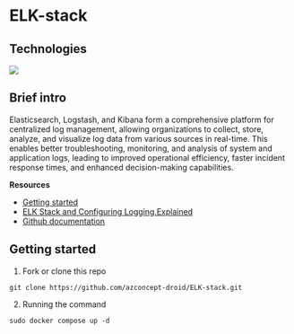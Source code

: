 # ELK-stack

## Technologies
<div align="left">
    <img src="https://skillicons.dev/icons?i=docker,kibana" />
</div>

## Brief intro
<p>Elasticsearch, Logstash, and Kibana form a comprehensive platform for centralized log management, allowing organizations to collect, store, analyze, and visualize log data from various sources in real-time. This enables better troubleshooting, monitoring, and analysis of system and application logs, leading to improved operational efficiency, faster incident response times, and enhanced decision-making capabilities.</p>

**Resources**
- [Getting started](https://www.elastic.co/blog/getting-started-with-elk)
- [ELK Stack and Configuring Logging,Explained](https://medium.com/make-it-heady/what-and-why-ekl-stack-378e6c4765b9)
- [Github documentation](https://github.com/reactome/elk-setup/blob/develop/README.md)

## Getting started

1. Fork or clone this repo
```
git clone https://github.com/azconcept-droid/ELK-stack.git
```
2. Running the command
```
sudo docker compose up -d
```